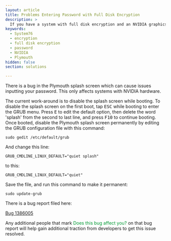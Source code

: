 ```yaml
---
layout: article
title: Problems Entering Password with Full Disk Encryption
description: >
  If you have a system with full disk encryption and an NVIDIA graphics card, there is a bug in Plymouth that prevents the password from showing or being accepted.  Here are some solutions to this problem.
keywords:
  - System76
  - encryption
  - full disk encryption
  - password
  - NVIDIA
  - Plymouth
hidden: false
section: solutions

---
```


There is a bug in the Plymouth splash screen which can cause issues inputting your password.  This only affects systems with NVIDIA hardware.

The current work-around is to disable the splash screen while booting.  To disable the splash screen on the first boot, tap <kbd>ESC</kbd> while booting to enter the GRUB menu.  Press <kbd>E</kbd> to edit the default option, then delete the word 'splash' from the second to last line, and press <kbd>F10</kbd> to continue booting.  Once booted, disable the Plymouth splash screen permanently by editing the GRUB configuration file with this command:

`sudo gedit /etc/default/grub`

And change this line:

```
GRUB_CMDLINE_LINUX_DEFAULT="quiet splash"  
```

to this:

```
GRUB_CMDLINE_LINUX_DEFAULT="quiet"  
```

Save the file, and run this command to make it permanent:

`sudo update-grub`


There is a bug report filed here:

[Bug 1386005](https://bugs.launchpad.net/ubuntu/+source/plymouth/+bug/1386005)

Any additional people that mark <span style="color: #093;">Does this bug affect you?</span> on that bug report will help gain additional traction from developers to get this issue resolved.
